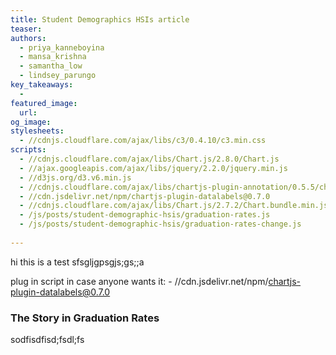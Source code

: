```yaml
---
title: Student Demographics HSIs article
teaser: 
authors: 
  - priya_kanneboyina
  - mansa_krishna
  - samantha_low
  - lindsey_parungo
key_takeaways:
  - 
featured_image:
  url: 
og_image: 
stylesheets:
  - //cdnjs.cloudflare.com/ajax/libs/c3/0.4.10/c3.min.css
scripts:
  - //cdnjs.cloudflare.com/ajax/libs/Chart.js/2.8.0/Chart.js
  - //ajax.googleapis.com/ajax/libs/jquery/2.2.0/jquery.min.js
  - //d3js.org/d3.v6.min.js
  - //cdnjs.cloudflare.com/ajax/libs/chartjs-plugin-annotation/0.5.5/chartjs-plugin-annotation.min.js
  - //cdn.jsdelivr.net/npm/chartjs-plugin-datalabels@0.7.0
  - //cdnjs.cloudflare.com/ajax/libs/Chart.js/2.7.2/Chart.bundle.min.js
  - /js/posts/student-demographic-hsis/graduation-rates.js 
  - /js/posts/student-demographic-hsis/graduation-rates-change.js
  
---
```

hi this is a test sfsgljgpsgjs;gs;;a

plug in script in case anyone wants it:  - //cdn.jsdelivr.net/npm/chartjs-plugin-datalabels@0.7.0

### The Story in Graduation Rates
<div id="chartContainer1">
  <canvas id="grad-rate-line"></canvas>
</div>

<div id="chartContainer2">
  <canvas id="grad-rate-change"></canvas>
  <canvas id="LineWithLine1" width="600" height="400"></canvas>
</div>
sodfisdfisd;fsdl;fs


